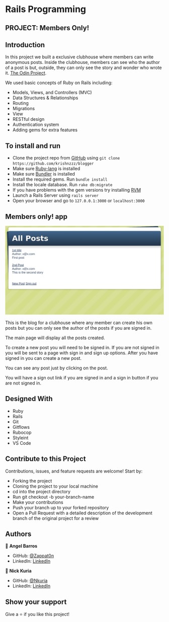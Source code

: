 # Rails Programming

## PROJECT: Members Only!

## Introduction

In this project we built a exclusive clubhouse where members can write anonymous posts. Inside the clubhouse, members can see who the author of a post is but, outside, they can only see the story and wonder who wrote it.
[The Odin Project](https://www.theodinproject.com/courses/ruby-on-rails/lessons/authentication).

We used basic concepts of Ruby on Rails including:

- Models, Views, and Controllers (MVC)
- Data Structures & Relationships
- Routing
- Migrations
- View
- RESTful design
- Authentication system
- Adding gems for extra features

## To install and run

- Clone the project repo from [GitHub](https://github.com/krishnzzz/blogger) using `git clone https://github.com/krishnzzz/blogger`
- Make sure [Ruby-lang](https://www.ruby-lang.org/en/) is installed
- Make sure [Bundler](https://bundler.io/) is installed
- Install the required gems. Run `bundle install`
- Install the locale database. Run `rake db:migrate`
- If you have problems with the gem versions try installing [RVM](https://rvm.io/)
- Launch a Rails Server using `rails server`
- Open your browser and go to `127.0.0.1:3000` or `localhost:3000`

## Members only! app

![screenshot](./app/assets/images/screenshot.png)

This is the blog for a clubhouse where any member can create his own posts but you can only see the author of the posts if you are signed in.

The main page will display all the posts created.

To create a new post you will need to be signed in. If you are not signed in you will be sent to a page with sign in and sign up options.
After you have signed in you can create a new post.

You can see any post just by clicking on the post.

You will have a sign out link if you are signed in and a sign in button if you are not signed in.

## Designed With
- Ruby
- Rails
- Git
- Gitflows
- Rubocop
- Styleint
- VS Code

## Contribute to this Project

Contributions, issues, and feature requests are welcome! Start by:

  - Forking the project
  - Cloning the project to your local machine
  - cd into the project directory
  - Run git checkout -b your-branch-name
  - Make your contributions
  - Push your branch up to your forked repository
  - Open a Pull Request with a detailed description of the development branch of the original project for a review

## Authors

👤 **Angel Barros**

- GitHub: [@Zappat0n](https://github.com/Zappat0n)
- LinkedIn: [LinkedIn](https://www.linkedin.com/in/angel-barros/)

👤 **Nick Kuria**
- GitHub: [@Nkuria](https://github.com/Nkuria)
- LinkedIn: [LinkedIn](https://www.linkedin.com/in/nkuria)

## Show your support

Give a ⭐️ if you like this project!
